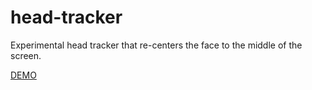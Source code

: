 # head-tracker
Experimental head tracker that re-centers the face to the middle of the screen.

[DEMO](https://tingc10.github.io/head-tracker)
